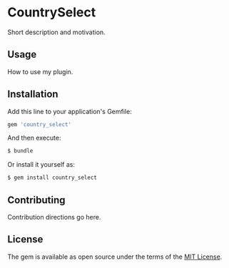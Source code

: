 # CountrySelect
Short description and motivation.

## Usage
How to use my plugin.

## Installation
Add this line to your application's Gemfile:

```ruby
gem 'country_select'
```

And then execute:
```bash
$ bundle
```

Or install it yourself as:
```bash
$ gem install country_select
```

## Contributing
Contribution directions go here.

## License
The gem is available as open source under the terms of the [MIT License](https://opensource.org/licenses/MIT).
